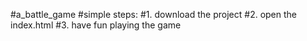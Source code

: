 #a_battle_game
#simple steps:
#1. download the project
#2. open the index.html
#3. have fun playing the game  